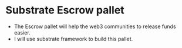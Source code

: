 # Substrate Escrow pallet


- The Escrow pallet will help the web3 communities to release funds easier.
- I will use substrate framework to build this pallet.




